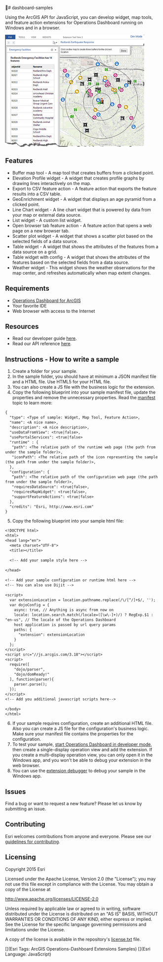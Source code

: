 # dashboard-samples

Using the ArcGIS API for JavaScript, you can develop widget, map tools, and feature action extensions for Operations Dashboard running on Windows and in a browser.

![Operations Dashboard with extensions](https://github.com/Esri/dashboard-samples/blob/master/operations-dashboard-extensibility.png)

## Features
* Buffer map tool - A map tool that creates buffers from a clicked point.
* Elevation Profile widget - A widget that creates profile graphs by drawing lines interactively on the map.
* Export to CSV feature action - A feature action that exports the feature results into a CSV table.
* GeoEnrichment widget - A widget that displays an age pyramid from a clicked point.
* Line Chart widget - A line chart widget that is powered by data from your map or external data source.
* List widget - A custom list widget.
* Open browser tab feature action - A feature action that opens a web page on a new browser tab.
* Scatter plot widget - A widget that shows a scatter plot based on the selected fields of a data source.
* Table widget - A widget that shows the attributes of the features from a data source on a grid.
* Table widget with config - A widget that shows the attributes of the features based on the selected fields from a data source.
* Weather widget - This widget shows the weather observations for the map center, and refreshes automatically when map extent changes.

## Requirements
* [Operations Dashboard for ArcGIS](http://www.arcgis.com/opsdashboard/OperationsDashboard.application)
* Your favorite IDE
* Web browser with access to the Internet

## Resources
* Read our developer guide [here](https://developers.arcgis.com/javascript/jshelp/operations-dashboard-extensibility-overview.html).
* Read our API reference [here](https://developers.arcgis.com/javascript/jsapi/datasourceproxy-amd.html).

## Instructions - How to write a sample

 1. Create a folder for your sample.
 2. In the sample folder, you should have at minimum a JSON manifest file and a HTML file. Use HTML5 for your HTML file.
 3. You can also create a JS file with the business logic for the extension.
 4. Copy the following blueprint into your sample manifest file, update the properties and remove the unnecessary properties. Read the [manifest](https://developers.arcgis.com/javascript/jshelp/operations-dashboard-extensibility-create-ext-manifest.html) topic to learn more:
 
  ```
  {
    "type": <Type of sample: Widget, Map Tool, Feature Action>,
    "name": <A nice name>,
    "description": <A nice description>,
    "useDataFromView": <true|false>,
    "usePortalServices": <true|false>
    "runtime" : {
     "path": <The relative path of the runtime web page (the path from under the sample folder)>,
     "iconPath": <The relative path of the icon representing the sample (the path from under the sample folder)>,
    },
    "configuration": {
     “path": <The relative path of the configuration web page (the path from under the sample folder)>,
     "requiresDataSource": <true|false>,
     "requiresMapWidget": <true|false>,
     "supportFeatureActions": <true|false>
    },
    "credits": "Esri, http://www.esri.com"
  }
  ```
 
 5. Copy the following blueprint into your sample html file:
 
  ```
  <!DOCTYPE html>
  <html>
  <head lang="en">
    <meta charset="UTF-8">
    <title></title>
  
    <!-- Add your sample style here -->
  
  </head>
  
  <!-- Add your sample configuration or runtime html here -->
  <!-- You can also use Dijit -->
  
  <script>
    var extensionLocation = location.pathname.replace(/\/[^/]+$/, '');
    var dojoConfig = {
      async: true, // Anything is async from now on
      locale: location.search.match(/locale=([\w\-]+)/) ? RegExp.$1 : "en-us", // The locale of the Operations Dashboard
      host application is passed by url query params
      paths: {
        "extension": extensionLocation
      }
    };
  </script>
  <script src="//js.arcgis.com/3.18"></script>
  <script>
    require([
      "dojo/parser",
      "dojo/domReady!"
    ], function(parser){
      parser.parse();
    });
  </script>
  <!-- Add you additional javascript scripts here-->
  
  </body>
  </html>
  ```

 6. If your sample requires configuration, create an additional HTML file. Also you can create a JS file for the
 configuration's business logic. Make sure your manifest file contains the properties for the configuration.
 7. To test your sample,
 [start Operations Dashboard in developer mode](https://developers.arcgis.com/javascript/jshelp/operations-dashboard-extensibility-getstarted-setup-dev-env.html),
 then create a single-display operation view and add the extension. If you create a multi-display operation view, you can only open it in the
 Windows app, and you won't be able to debug your extension in the web browser.
 8. You can use the [extension debugger](https://developers.arcgis.com/javascript/jshelp/operations-dashboard-extensibility-test-debug.html)
 to debug your sample in the Windows app.

## Issues

Find a bug or want to request a new feature?  Please let us know by submitting an issue.

## Contributing

Esri welcomes contributions from anyone and everyone. Please see our [guidelines for contributing](https://github.com/esri/contributing).

##  Licensing
Copyright 2015 Esri

Licensed under the Apache License, Version 2.0 (the "License");
you may not use this file except in compliance with the License.
You may obtain a copy of the License at

   http://www.apache.org/licenses/LICENSE-2.0

Unless required by applicable law or agreed to in writing, software
distributed under the License is distributed on an "AS IS" BASIS,
WITHOUT WARRANTIES OR CONDITIONS OF ANY KIND, either express or implied.
See the License for the specific language governing permissions and
limitations under the License.

A copy of the license is available in the repository's [license.txt](https://github.com/Esri/dashboard-samples/blob/master/license.txt) file.

[](Esri Tags: ArcGIS Operations-Dashboard Extensions Samples)
[](Esri Language: JavaScript)​
